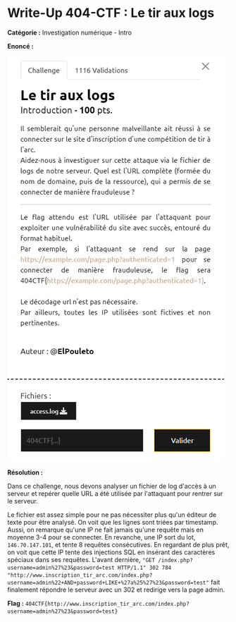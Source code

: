 # Write-Up 404-CTF : Le tir aux logs

__Catégorie :__ Investigation numérique - Intro

**Enoncé :**

![Enoncé](images/enonce.png)

**Résolution :**

Dans ce challenge, nous devons analyser un fichier de log d'accès à un serveur et repérer quelle URL a été utilisée par l'attaquant pour rentrer sur le serveur.

Le fichier est assez simple pour ne pas nécessiter plus qu'un éditeur de texte pour être analysé. On voit que les lignes sont triées par timestamp. Aussi, on remarque qu'une IP ne fait jamais qu'une requête mais en moyenne 3-4 pour se connecter. En revanche, une IP sort du lot, `146.70.147.101`, et tente 8 requêtes consécutives. En regardant de plus prêt, on voit que cette IP tente des injections SQL en insérant des caractères spéciaux dans ses requêtes. L'avant dernière, `"GET /index.php?username=admin%27%23&password=test HTTP/1.1" 302 784 "http://www.inscription_tir_arc.com/index.php?username=admin%22+AND+password+LIKE+%27a%25%27%23&password=test"` fait finalement répondre le serveur avec un 302 et redirige vers la page admin.

**Flag :** `404CTF{http://www.inscription_tir_arc.com/index.php?username=admin%27%23&password=test}`